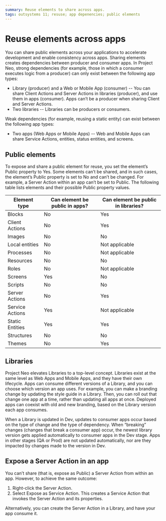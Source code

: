 ```yaml
---
summary: Reuse elements to share across apps.  
tags: outsystems 11; resuse; app depenencies; public elements 
---
```


# Reuse elements across apps

You can share public elements across your applications to accelerate development and enable consistency across apps. Sharing elements creates dependencies between producer and consumer apps. In Project Neo, strong dependencies (for example, those in which a consumer executes logic from a producer) can only exist between the following app types: 

* Library (producer) and a Web or Mobile App (consumer) -- You can share Client Actions and Server Actions in libraries (producer), and use them in apps (consumer). Apps can’t be a producer when sharing Client and Server Actions. 
* Two libraries -- Libraries can be producers or consumers.

Weak dependencies (for example, reusing a static entity) can exist between the following app types: 

* Two apps (Web Apps or Mobile Apps) -- Web and Mobile Apps can share Service Actions, entities, status entities, and screens.

## Public elements

To expose and share a public element for reuse, you set the element’s Public property to Yes. Some elements can’t be shared, and in such cases, the element’s Public property is set to No and can’t be changed. For example, a Server Action within an app can’t be set to Public. 
The following table lists elements and their possible Public property values.

| Element type | Can element be public in apps?  | Can element be public in libraries? | 
| ----------- | ----------- | ----------- |
| Blocks | No | Yes | 
| Client Actions| No | Yes | 
| Images | No | No | 
| Local entities | No | Not applicable | 
| Processes | No | Not applicable | 
| Resources | No | No | 
| Roles | No | Not applicable | 
| Screens | Yes | No | 
| Scripts | No | No | 
| Server Actions | No | Yes | 
| Service Actions | Yes | Not applicable | 
| Static Entities | Yes | Yes | 
| Structures | No | No | 
| Themes | No | Yes | 

## Libraries

Project Neo elevates Libraries to a top-level concept. Libraries exist at the same level as Web Apps and Mobile Apps, and they have their own lifecycle. Apps can consume different versions of a Library, and you can choose which version an app uses. For example, you can make a branding change by updating the style guide in a Library. Then, you can roll out that change one app at a time, rather than updating all apps at once. Deployed apps can coexist with old and new branding, based on the Library version each app consumes. 

When a Library is updated in Dev, updates to consumer apps occur based on the type of change and the type of dependency. When “breaking” changes (changes that break a consumer app) occur, the newest library version gets applied automatically to consumer apps in the Dev stage. Apps in other stages (QA or Prod) are not updated automatically, nor are they impacted by changes made to the version in Dev.

## Expose a Server Action in an app

You can’t share (that is, expose as Public) a Server Action from within an app. However, to achieve the same outcome:

1. Right-click the Server Action.
2. Select Expose as Service Action. This creates a Service Action that invokes the Server Action and its properties.  

Alternatively, you can create the Server Action in a Library, and have your app consume it.
